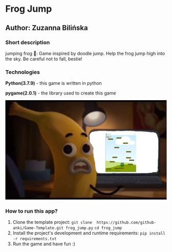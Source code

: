 # Frog Jump
## Author: Zuzanna Bilińska

### Short description
jumping frog 🐸: Game inspired by doodle jump. Help the frog jump high into the sky. Be careful not to fall, bestie!

### Technologies
**Python(3.7.9)** - this game is written in python

**pygame(2.0.1)** - the library used to create this game


![](icons/banan.jpg)

### How to run this app?
1. Clone the template project: 
`git clone  https://github.com/github-anki/Game-Template.git frog_jump.py`
`cd frog_jump`
2. Install the project's development and runtime requirements:
`pip install -r requirements.txt`
3. Run the game and have fun :)
